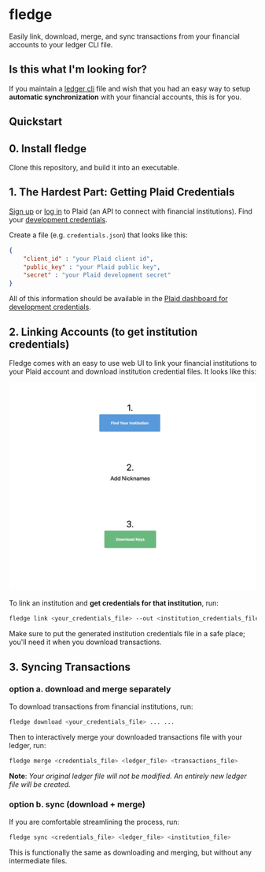 # fledge
Easily link, download, merge, and sync transactions from your financial accounts to your ledger CLI file.

## Is this what I'm looking for?
If you maintain a [ledger cli](https://www.ledger-cli.org) file and wish that you had an easy way to setup **automatic synchronization** with your financial accounts, this is for you.

## Quickstart
## 0. Install fledge
Clone this repository, and build it into an executable.

## 1. The Hardest Part: Getting Plaid Credentials

[Sign up](https://dashboard.plaid.com/signup?email=) or [log
in](https://dashboard.plaid.com/signin) to Plaid (an API to connect with
financial institutions).  Find your [development
credentials](https://dashboard.plaid.com/overview/development).

Create a file (e.g. `credentials.json`) that looks like this:
``` json
{
	"client_id" : "your Plaid client id",
	"public_key" : "your Plaid public key",
	"secret" : "your Plaid development secret"
}
```
All of this information should be available in the [Plaid dashboard for development credentials](https://dashboard.plaid.com/overview/development).

## 2. Linking Accounts (to get institution credentials)
Fledge comes with an easy to use web UI to link your financial institutions to
your Plaid account and download institution credential files.  It looks like
this:

![Web UI to link accounts](img/link_accounts_screenshot.png)

To link an institution and **get credentials for that institution**, run:

``` sh
fledge link <your_credentials_file> --out <institution_credentials_file>
```
Make sure to put the generated institution credentials file in a safe place;
you'll need it when you download transactions.

## 3. Syncing Transactions

### option a. download and merge separately
To download transactions from financial institutions, run:

``` sh
fledge download <your_credentials_file> ... ...
```

Then to interactively merge your downloaded transactions file with your ledger,
run:

``` sh
fledge merge <credentials_file> <ledger_file> <transactions_file>
```

**Note**: _Your original ledger file will not be modified.  An entirely new ledger file
will be created._

### option b. sync (download + merge)
If you are comfortable streamlining the process, run:

``` sh
fledge sync <credentials_file> <ledger_file> <institution_file>
```

This is functionally the same as downloading and merging, but without any intermediate files.

